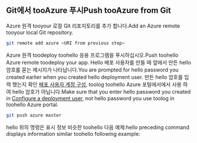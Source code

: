 ## <a name="push-tooazure-from-git"></a><span data-ttu-id="a3677-101">Git에서 tooAzure 푸시</span><span class="sxs-lookup"><span data-stu-id="a3677-101">Push tooAzure from Git</span></span>

<span data-ttu-id="a3677-102">Azure 원격 tooyour 로컬 Git 리포지토리를 추가 합니다.</span><span class="sxs-lookup"><span data-stu-id="a3677-102">Add an Azure remote tooyour local Git repository.</span></span>

```bash
git remote add azure <URI from previous step>
```

<span data-ttu-id="a3677-103">Azure 원격 toodeploy toohello 응용 프로그램을 푸시하십시오.</span><span class="sxs-lookup"><span data-stu-id="a3677-103">Push toohello Azure remote toodeploy your app.</span></span> <span data-ttu-id="a3677-104">Hello 배포 사용자를 만들 때 앞에서 만든 hello 암호를 묻는 메시지가 나타납니다.</span><span class="sxs-lookup"><span data-stu-id="a3677-104">You are prompted for hello password you created earlier when you created hello deployment user.</span></span> <span data-ttu-id="a3677-105">만든 hello 암호를 입력 했는지 확인 [배포 사용자 계정 구성](#configure-a-deployment-user), toolog toohello Azure 포털에서에서 사용 하 여 hello 암호가 아닙니다.</span><span class="sxs-lookup"><span data-stu-id="a3677-105">Make sure that you enter hello password you created in [Configure a deployment user](#configure-a-deployment-user), not hello password you use toolog in toohello Azure portal.</span></span>

```bash
git push azure master
```

<span data-ttu-id="a3677-106">hello 위의 명령은 표시 정보 비슷한 toohello 다음 예제:</span><span class="sxs-lookup"><span data-stu-id="a3677-106">hello preceding command displays information similar toohello following example:</span></span>
